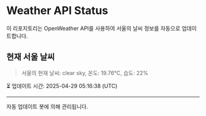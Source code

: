 
# Weather API Status

이 리포지토리는 OpenWeather API를 사용하여 서울의 날씨 정보를 자동으로 업데이트합니다.

## 현재 서울 날씨
> 서울의 현재 날씨: clear sky, 온도: 19.76°C, 습도: 22%

⏳ 업데이트 시간: 2025-04-29 05:16:38 (UTC)

---
자동 업데이트 봇에 의해 관리됩니다.
